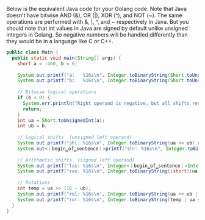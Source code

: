 Below is the equivalent Java code for your Golang code. Note that Java doesn't have bitwise AND (&), OR (|), XOR (^), and NOT (~). The same operations are performed with &, |, ^, and ~ respectively in Java. But you should note that int values in Java are signed by default unlike unsigned integers in Golang. So negative numbers will be handled differently than they would be in a language like C or C++.
```java
public class Main {
  public static void main(String[] args) {
    short a = -460, b = 6;
    
    System.out.printf("a:   %16s\n", Integer.toBinaryString(Short.toUnsignedInt(a)).replace(' ', '0'));
    System.out.printf("b:   %16s\n", Integer.toBinaryString(Short.toUnsignedInt(b)).replace(' ', '0'));
    
    // Bitwise logical operations
    if (b < 0) {
      System.err.println("Right operand is negative, but all shifts require an unsigned right operand  (shift distance).");
      return;
    }
    int ua = Short.toUnsignedInt(a);
    int ub = b;
    
    // Logical shifts  (unsigned left operand)
    System.out.printf("shl: %16s\n", Integer.toBinaryString(ua << ub).replace(' ', '0'));
    System.out<｜begin▁of▁sentence｜>printf("shr: %16s\n", Integer.toBinaryString(ua >> ub).replace(' ', '0'));
    
    // Arithmetic shifts  (signed left operand)
    System.out.printf("las: %16s\n", Integer<｜begin▁of▁sentence｜>Integer.toBinaryString(a << ub).replace(' ', '0'));
    System.out.printf("ras: %16s\n", Integer.toBinaryString((short)(ua >> ub)).replace(' ', '0'));
    
    // Rotations
    int temp = ua >> (16 - ub); 
    System.out.printf("rol: %16s\n", Integer.toBinaryString(ua << ub | temp).replace(' ', '0'));
    System.out.printf("ror: %16s\n", Integer.toBinaryString(temp | ua << (16 - ub)).replace(' ', '0'));
  }
}
```

